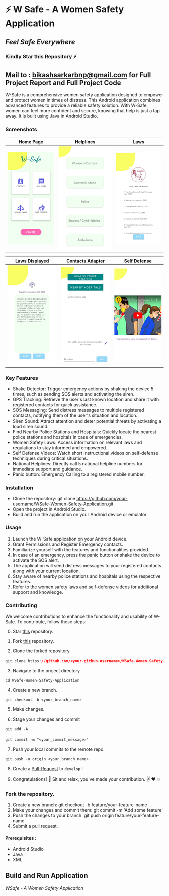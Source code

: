 # ⚡ W Safe - A Women Safety Application
## _Feel Safe Everywhere_
### Kindly Star this Repository ⚡

## Mail to : bikashsarkarbnp@gmail.com for Full Project Report and Full Project Code
W-Safe is a comprehensive women safety application designed to empower and protect women in times of distress. This Android application combines advanced features to provide a reliable safety solution. With W-Safe, women can feel more confident and secure, knowing that help is just a tap away. It is built using Java in Android Studio.

  

### Screenshots
Home Page | Helplines | Laws
:------------------:|:-------------------:|:-------------------:
![Home - screenshot](Media/Home.jpeg) | ![Helplines - screenshot](Media/Helpline.jpeg) | ![Laws - screenshot](Media/Laws.jpeg) 

Laws Displayed | Contacts Adapter | Self Defense
:------------------:|:-------------------:|:-------------------:
![LawDisp - screenshot](Media/DisplayLaw.jpeg) | ![Contacts Adapt - screenshot](Media/AddContacts.jpeg) | ![self defense - screenshot](Media/SelfDefense.jpeg)

### Key Features
- Shake Detector: Trigger emergency actions by shaking the device 5 times, such as sending SOS alerts and activating the siren.
- GPS Tracking: Retrieve the user's last known location and share it with registered contacts for quick assistance.
- SOS Messaging: Send distress messages to multiple registered contacts, notifying them of the user's situation and location.
- Siren Sound: Attract attention and deter potential threats by activating a loud siren sound.
- Find Nearby Police Stations and Hospitals: Quickly locate the nearest police stations and hospitals in case of emergencies.
- Women Safety Laws: Access information on relevant laws and regulations to stay informed and empowered.
- Self Defense Videos: Watch short instructional videos on self-defense techniques during critical situations.
- National Helplines: Directly call 5 national helpline numbers for immediate support and guidance.
- Panic button: Emergency Calling to a registered mobile number.

### Installation
- Clone the repository: git clone https://github.com/your-username/WSafe-Women-Safety-Application.git
- Open the project in Android Studio.
- Build and run the application on your Android device or emulator.

### Usage
1. Launch the W-Safe application on your Android device.
2. Grant Permissions and Register Emergency contacts. 
3. Familiarize yourself with the features and functionalities provided.
4. In case of an emergency, press the panic button or shake the device to activate the SOS alert.
5. The application will send distress messages to your registered contacts along with your current location.
6. Stay aware of nearby police stations and hospitals using the respective features.
7. Refer to the women safety laws and self-defense videos for additional support and knowledge.

### Contributing
We welcome contributions to enhance the functionality and usability of W-Safe. To contribute, follow these steps:

0. Star <a href="https://github.com/AkashSingh3031/The-Complete-FAANG-Preparation" title="this">this</a> repository.

1. Fork <a href="https://github.com/AkashSingh3031/The-Complete-FAANG-Preparation" title="this">this</a> repository.

2. Clone the forked repository.
```css
git clone https://github.com/<your-github-username>/WSafe-Women-Safety-Application
```
  
3. Navigate to the project directory.
```py
cd WSafe-Women-Safety-Application
```

4. Create a new branch.
```css
git checkout -b <your_branch_name>
```

5. Make changes.

6. Stage your changes and commit
```css
git add -A

git commit -m "<your_commit_message>"
```

7. Push your local commits to the remote repo.
```css
git push -u origin <your_branch_name>
```

8. Create a <a href="https://docs.github.com/en/github/collaborating-with-pull-requests/proposing-changes-to-your-work-with-pull-requests/creating-a-pull-request" title="Pull Request">Pull-Request</a> to `develop` !

9. Congratulations! 🎉 Sit and relax, you've made your contribution. ✌️ ❤️ 💥


### Fork the repository.
1. Create a new branch: git checkout -b feature/your-feature-name
2. Make your changes and commit them: git commit -m 'Add some feature'
3. Push the changes to your branch: git push origin feature/your-feature-name
4. Submit a pull request.

#### Prerequisites :
- Android Studio
- Java
- XML

## Build and Run Application

###### WSafe - A Women Safety Application 
